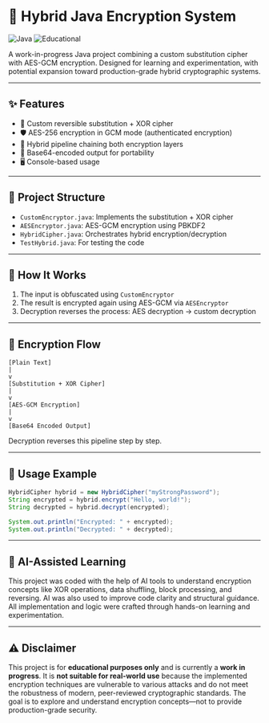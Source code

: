 # 🚀 Hybrid Java Encryption System

![Java](https://img.shields.io/badge/Java-ED8B00?style=for-the-badge&logo=java&logoColor=white)
![Educational](https://img.shields.io/badge/Purpose-Educational-blue?style=for-the-badge)

A work-in-progress Java project combining a custom substitution cipher with AES-GCM encryption. Designed for learning and experimentation, with potential expansion toward production-grade hybrid cryptographic systems.

---

## ✨ Features

- 🔐 Custom reversible substitution + XOR cipher
- 🛡️ AES-256 encryption in GCM mode (authenticated encryption)
- 🔄 Hybrid pipeline chaining both encryption layers
- 📄 Base64-encoded output for portability
- 🖥️ Console-based usage

---


## 📁 Project Structure

- `CustomEncryptor.java`: Implements the substitution + XOR cipher
- `AESEncryptor.java`: AES-GCM encryption using PBKDF2
- `HybridCipher.java`: Orchestrates hybrid encryption/decryption
- `TestHybrid.java`: For testing the code

---

## 🔧 How It Works

1. The input is obfuscated using `CustomEncryptor`
2. The result is encrypted again using AES-GCM via `AESEncryptor`
3. Decryption reverses the process: AES decryption → custom decryption

---

## 🔧 Encryption Flow
```
[Plain Text]
|
v
[Substitution + XOR Cipher]
|
v
[AES-GCM Encryption]
|
v
[Base64 Encoded Output]
```

Decryption reverses this pipeline step by step.


---

## 🚦 Usage Example

```java
HybridCipher hybrid = new HybridCipher("myStrongPassword");
String encrypted = hybrid.encrypt("Hello, world!");
String decrypted = hybrid.decrypt(encrypted);

System.out.println("Encrypted: " + encrypted);
System.out.println("Decrypted: " + decrypted);
```
---

## 🤖 AI-Assisted Learning

This project was coded with the help of AI tools to understand encryption concepts like XOR operations, data shuffling, block processing, and reversing. AI was also used to improve code clarity and structural guidance. All implementation and logic were crafted through hands-on learning and experimentation.

---

## ⚠️ Disclaimer

This project is for **educational purposes only** and is currently a **work in progress**. It is **not suitable for real-world use** because the implemented encryption techniques are vulnerable to various attacks and do not meet the robustness of modern, peer-reviewed cryptographic standards. The goal is to explore and understand encryption concepts—not to provide production-grade security.
